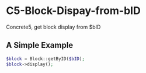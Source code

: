 # C5-Block-Dispay-from-bID
Concrete5, get block display from $bID


## A Simple Example
```php
$block = Block::getByID($bID);
$block->display();
```
